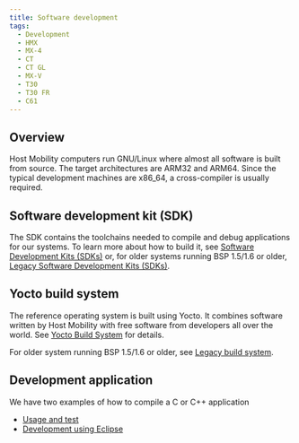 ```yaml
---
title: Software development
tags:
  - Development
  - HMX
  - MX-4
  - CT
  - CT GL
  - MX-V
  - T30
  - T30 FR
  - C61
---
```


## Overview

Host Mobility computers run GNU/Linux where almost all software is built from source. The target architectures are ARM32 and ARM64. Since the typical development machines are x86_64, a cross-compiler is usually required.

## Software development kit (SDK)

The SDK contains the toolchains needed to compile and debug applications for our systems.
To learn more about how to build it, see [Software Development Kits (SDKs)](sdk/sdk.md) or, for older systems running BSP 1.5/1.6 or older, [Legacy Software Development Kits (SDKs)](sdk/sdk.md).


## Yocto build system

The reference operating system is built using Yocto. It combines software written by Host Mobility with free software from developers all over the world. See [Yocto Build System](yocto/yocto.md) for details.

For older system running BSP 1.5/1.6 or older, see [Legacy build system](legacy-build-system.md).

## Development application

We have two examples of how to compile a C or C++ application
- [Usage and test](sdk/sdk.md#usage-and-test)
- [Development using Eclipse](eclipse.md)

